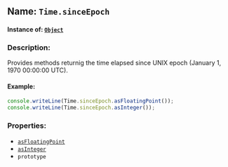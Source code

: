 ## Name: `Time.sinceEpoch`

#### Instance of: [`Object`](Object.md)

### Description:

Provides methods returnig the time elapsed since 
UNIX epoch (January 1, 1970 00:00:00 UTC).

#### Example:

```js
console.writeLine(Time.sinceEpoch.asFloatingPoint());
console.writeLine(Time.sinceEpoch.asInteger());
```

### Properties:

- [`asFloatingPoint`](Time.sinceEpoch.asFloatingPoint.md)
- [`asInteger`](Time.sinceEpoch.asInteger.md)
- `prototype`


